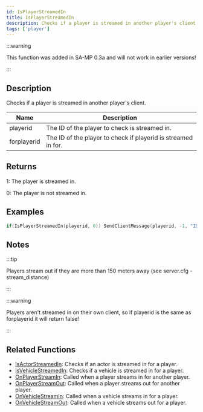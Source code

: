 ```yaml
---
id: IsPlayerStreamedIn
title: IsPlayerStreamedIn
description: Checks if a player is streamed in another player's client.
tags: ['player']
---
```


:::warning

This function was added in SA-MP 0.3a and will not work in earlier versions!

:::

## Description

Checks if a player is streamed in another player's client.


| Name | Description |
|------|-------------|
|playerid | The ID of the player to check is streamed in.|
|forplayerid | The ID of the player to check if playerid is streamed in for.|


## Returns

 1: The player is streamed in.

 0: The player is not streamed in.


## Examples


```c
if(IsPlayerStreamedIn(playerid, 0)) SendClientMessage(playerid, -1, "ID 0 can see you.");
```


## Notes

:::tip

Players stream out if they are more than 150 meters away (see server.cfg - stream_distance)

:::


:::warning

Players aren't streamed in on their own client, so if playerid is the same as forplayerid it will return false!

:::


## Related Functions


-  [IsActorStreamedIn](../../scripting/functions/IsActorStreamedIn.md): Checks if an actor is streamed in for a player.
-  [IsVehicleStreamedIn](../../scripting/functions/IsVehicleStreamedIn.md): Checks if a vehicle is streamed in for a player.
-  [OnPlayerStreamIn](../../scripting/callbacks/OnPlayerStreamIn.md): Called when a player streams in for another player.
-  [OnPlayerStreamOut](../../scripting/callbacks/OnPlayerStreamOut.md): Called when a player streams out for another player.
-  [OnVehicleStreamIn](../../scripting/callbacks/OnVehicleStreamIn.md): Called when a vehicle streams in for a player.
-  [OnVehicleStreamOut](../../scripting/callbacks/OnVehicleStreamOut.md): Called when a vehicle streams out for a player.